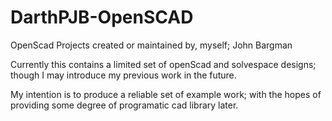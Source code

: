 # DarthPJB-OpenSCAD
OpenScad Projects created or maintained by, myself; John Bargman

Currently this contains a limited set of openScad and solvespace designs; though I may introduce my previous work in the future.

My intention is to produce a reliable set of example work; with the hopes of providing some degree of programatic cad library later.
